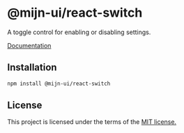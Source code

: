 # @mijn-ui/react-switch

A toggle control for enabling or disabling settings.

[Documentation](https://mijn-ui.vercel.app/react/docs/components/switch)

## Installation

```sh
npm install @mijn-ui/react-switch
```

## License

This project is licensed under the terms of the [MIT license.](https://github.com/mijn-ui/mijn-ui-react/blob/main/LICENSE)
